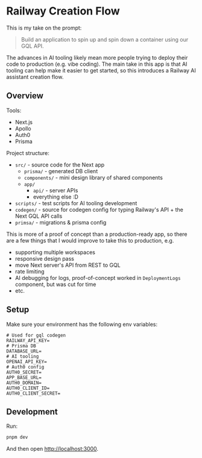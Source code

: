 # Railway Creation Flow

This is my take on the prompt: 
> Build an application to spin up and spin down a container using our GQL API.

The advances in AI tooling likely mean more people trying to deploy their code to production (e.g. vibe coding). The main take in this app is that AI tooling can help make it easier to get started, so this introduces a Railway AI assistant creation flow.

## Overview

Tools:
- Next.js
- Apollo
- Auth0
- Prisma

Project structure:
- `src/` - source code for the Next app
  - `prisma/` - generated DB client
  - `components/` - mini design library of shared components
  - `app/`
    - `api/` - server APIs
    - everything else :D
- `scripts/` - test scripts for AI tooling development
- `codegen/` - source for codegen config for typing Railway's API + the Next GQL API calls
- `primsa/` - migrations & prisma config

This is more of a proof of concept than a production-ready app, so there are a few things that I would improve to take this to production, e.g.
- supporting multiple workspaces
- responsive design pass
- move Next server's API from REST to GQL
- rate limiting
- AI debugging for logs, proof-of-concept worked in `DeploymentLogs` component, but was cut for time
- etc.

## Setup

Make sure your environment has the following env variables:

```
# Used for gql codegen
RAILWAY_API_KEY=
# Prisma DB
DATABASE_URL=
# AI tooling
OPENAI_API_KEY=
# Auth0 config
AUTH0_SECRET=
APP_BASE_URL=
AUTH0_DOMAIN=
AUTH0_CLIENT_ID=
AUTH0_CLIENT_SECRET=
```


## Development 

Run:

```bash
pnpm dev
```

And then open [http://localhost:3000](http://localhost:3000).
